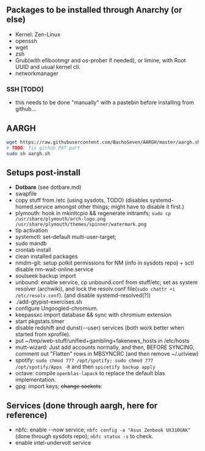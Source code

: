 ## Packages to be installed through Anarchy (or else)

- Kernel: Zen-Linux
- openssh
- wget
- zsh
- Grub(with efibootmgr and os-prober if needed), or limine, with Root UUID and usual kernel cli.
- networkmanager

### SSH [TODO]
- this needs to be done "manually" with a pastebin before installing from github...

## AARGH
``` sh
wget https://raw.githubusercontent.com/BachoSeven/AARGH/master/aargh.sh
# TODO: fix github PAT part
sudo sh aargh.sh
```

## Setups post-install
- **Dotbare** (see dotbare.md)
- swapfile
- copy stuff from /etc (using sysdots, TODO) (disables systemd-homed.service amongst other things; might have to disable it first.)
- plymouth: hook in mkinitcpio && regenerate initramfs; `sudo cp /usr/share/plymouth/arch-logo.png /usr/share/plymouth/themes/spinner/watermark.png`
- tlp activation
- systemctl: set-default multi-user-target;
- sudo mandb
- crontab install
- clean installed packages
- nmdm-git: setup polkit permissions for NM (info in sysdots repo) + sctl disable nm-wait-online.service
- soulseek backup import
- unbound: enable service, cp unbound.conf from stuff/etc; set as system resolver (archwiki), and lock the resolv.conf file(`sudo chattr +i /etc/resolv.conf`). (and disable
  systemd-resolved(?))
- ./add-gtypist-exercises.sh
- configure Ungoogled-chromium.
- keepassxc import database && sync with chromium extension
- start pkgstats.timer
- disable redshift and dunst(--user) services (both work better when started from xprofile).
- put ~/tmp/web-stuff/unified+gambling+fakenews_hosts in /etc/hosts
- mutt-wizard: Just add accounts normally, and then, BEFORE SYNCING, comment out "Flatten" rows in MBSYNCRC (and then remove ~/.urlview)
- spotify: `sudo chmod 777 /opt/spotify; sudo chmod 777 /opt/spotify/Apps -R` and then `spicetify backup apply`
- octave: compile `openblas-lapack` to replace the default blas implementation.
- gpg: import keys; ~~change sockets~~:
         <!-- "Note that this currently does not work out-of-the-box using systemd user units and socket-based activation, since the socket directory changes based on the hash of -->
         <!-- $GNUPGHOME. You can get the new socket directory using gpgconf --dry-run --create-socketdir, and have to modify the systemd user units to listen on the correct sockets -->
         <!-- accordingly." -->
 <!-- Sockets to change(5)[all with systemctl --user edit --full]: gpg-agent.socket, gpg-agent-extra.socket, gpg-agent-browser.socket, gpg-agent-ssh.socket, and dirmngr.socket. -->
 <!-- Syntax to change them (sysu edit): `ListenStream=%t/gnupg/d."${HASH}"/S."${socketname}"` -->
 <!-- Example vim substitute command `gnupg\//&d\.babif6xw6skmb8ps84qeyyam\//g` -->

## Services (done through aargh, here for reference)
- nbfc: enable --now service; `nbfc config -a "Asus Zenbook UX310UAK"`(done through sysdots repo); `nbfc status -s` to check.
- enable intel-undervolt service
